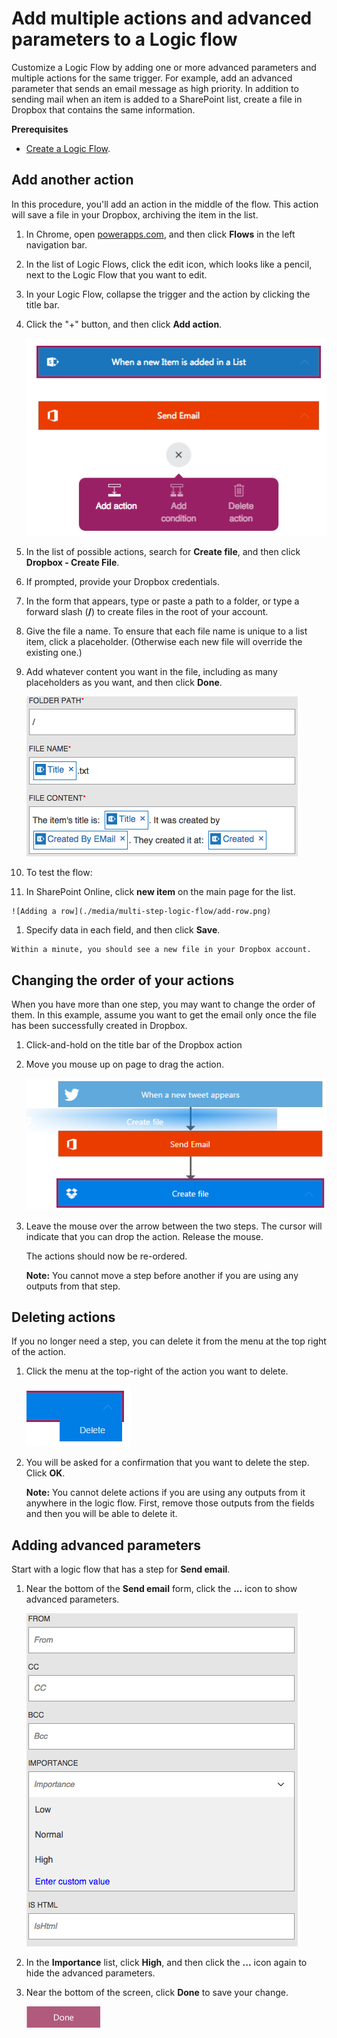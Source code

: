 <properties
    pageTitle="PowerApps: Add an advanced parameter and multiple actions"
    description="Expand an existing Logic Flow to include an advanced parameter, such as setting email to high priority, and add another action for the same trigger."
    services=""
    suite="powerapps"
    documentationCenter="na"
    authors="stepsic-microsoft-com"
    manager="dwrede"
    editor=""
    tags=""/>

<tags
   ms.service="powerapps"
   ms.devlang="na"
   ms.topic="article"
   ms.tgt_pltfrm="na"
   ms.workload="na"
   ms.date="11/14/2015"
   ms.author="stepsic"/>

# Add multiple actions and advanced parameters to a Logic flow #
Customize a Logic Flow by adding one or more advanced parameters and multiple actions for the same trigger. For example, add an advanced parameter that sends an email message as high priority. In addition to sending mail when an item is added to a SharePoint list, create a file in Dropbox that contains the same information.

**Prerequisites**

- [Create a Logic Flow](get-started-logicflow.md).

## Add another action ##

In this procedure, you'll add an action in the middle of the flow. This action will save a file in your Dropbox, archiving the item in the list.

1. In Chrome, open [powerapps.com](http://go.microsoft.com/fwlink/?LinkId=708209), and then click **Flows** in the left navigation bar.

2. In the list of Logic Flows, click the edit icon, which looks like a pencil, next to the Logic Flow that you want to edit.

1. In your Logic Flow, collapse the trigger and the action by clicking the title bar.

2. Click the "+" button, and then click **Add action**.

    ![Collapsed add](./media/multi-step-logic-flow/collapsed.png)

3. In the list of possible actions, search for **Create file**, and then click **Dropbox - Create File**.

4. If prompted, provide your Dropbox credentials.

5. In the form that appears, type or paste a path to a folder, or type a forward slash (**/**) to create files in the root of your account.

6. Give the file a name. To ensure that each file name is unique to a list item, click a placeholder. (Otherwise each new file will override the existing one.)

7. Add whatever content you want in the file, including as many placeholders as you want, and then click **Done**.

    ![Token added to the field](./media/multi-step-logic-flow/dropbox.png)

8. To test the flow:
  1. In SharePoint Online, click **new item** on the main page for the list.

    ![Adding a row](./media/multi-step-logic-flow/add-row.png)

  1. Specify data in each field, and then click **Save**.

    Within a minute, you should see a new file in your Dropbox account.

## Changing the order of your actions ##

When you have more than one step, you may want to change the order of them. In this example, assume you want to get the email only once the file has been successfully created in Dropbox.

1. Click-and-hold on the title bar of the Dropbox action

2. Move you mouse up on page to drag the action.

    ![Dragging the action](./media/multi-step-logic-flow/draggingaction.png)

3. Leave the mouse over the arrow between the two steps. The cursor will indicate that you can drop the action. Release the mouse.

    The actions should now be re-ordered.

	**Note:** You cannot move a step before another if you are using any outputs from that step.

## Deleting actions

If you no longer need a step, you can delete it from the menu at the top right of the action.

1. Click the menu at the top-right of the action you want to delete.

    ![Delete the menu](./media/multi-step-logic-flow/deletemenu.png)

2. You will be asked for a confirmation that you want to delete the step. Click **OK**.

	**Note:** You cannot delete actions if you are using any outputs from it anywhere in the logic flow. First, remove those outputs from the fields and then you will be able to delete it.

## Adding advanced parameters

Start with a logic flow that has a step for **Send email**.

1. Near the bottom of the **Send email** form, click the **...** icon to show advanced parameters.

    ![Sharepoint triggers](./media/multi-step-logic-flow/advanced.png)

2. In the **Importance** list, click **High**, and then click the **...** icon again to hide the advanced parameters.

3. Near the bottom of the screen, click **Done** to save your change.

    ![Click the done button](./media/multi-step-logic-flow/done2.png)

